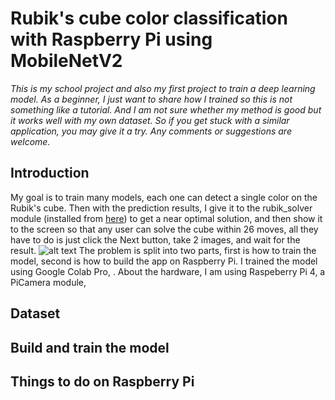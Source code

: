 # Rubik's cube color classification with Raspberry Pi using MobileNetV2

*This is my school project and also my first project to train a deep learning model. As a beginner, I just want to share how I trained so this is not something like a tutorial. And I am not sure whether my method is good but it works well with my own dataset. So if you get stuck with a similar application, you may give it a try. Any comments or suggestions are welcome.*

## Introduction
  My goal is to train many models, each one can detect a single color on the Rubik's cube. Then with the prediction results, I give it to the rubik_solver module (installed from [here](https://pypi.org/project/rubik-solver/)) to get a near optimal solution, and then show it to the screen so that any user can solve the cube within 26 moves, all they have to do is just click the Next button, take 2 images, and wait for the result.
  ![alt text](https://github.com/[cheee123]/[Rubik-classification]/concept.jpg?raw=true "The final result")
  The problem is split into two parts, first is how to train the model, second is how to build the app on Raspberry Pi. I trained the model using Google Colab Pro, . About the hardware, I am using Raspeberry Pi 4, a PiCamera module, 
  
  
## Dataset


## Build and train the model

## Things to do on Raspberry Pi

